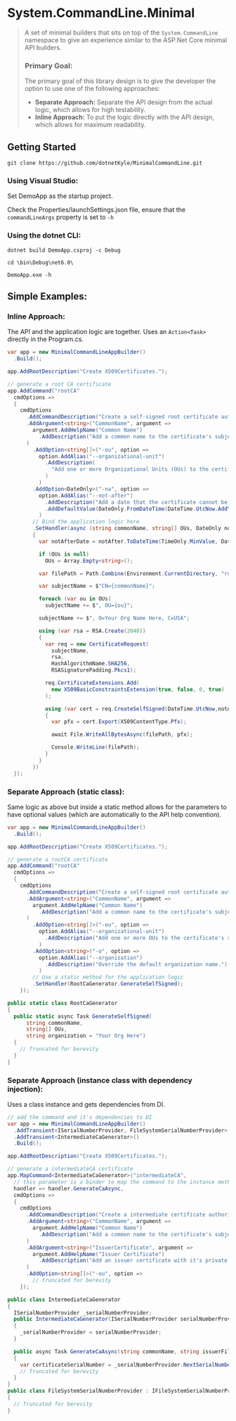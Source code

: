 # System.CommandLine.Minimal

> A set of minimal builders that sits on top of the 
> `System.CommandLine` namespace to give an experience 
> similar to the ASP.Net Core minimal API builders.
> 
> ### Primary Goal:
> 
> The primary goal of this library design is to give the developer 
> the option to use one of the following approaches:
>  * **Separate Approach:** Separate the API design from the actual logic, which allows for high testability.
>  * **Inline Approach:** To put the logic directly with the API design, which allows for maximum readability.

## Getting Started

`git clone https://github.com/dotnetKyle/MinimalCommandLine.git`

### Using Visual Studio:

Set DemoApp as the startup project.

Check the Properties/launchSettings.json file, ensure that the `commandLineArgs` property is set to `-h`

### Using the dotnet CLI:

```shell
dotnet build DemoApp.csproj -c Debug

cd \bin\Debug\net6.0\

DemoApp.exe -h
```

## Simple Examples:

### Inline Approach:

The API and the application logic are together.  Uses an `Action<Task>` directly in the Program.cs.

```csharp
var app = new MinimalCommandLineAppBuilder()
  .Build();

app.AddRootDescription("Create X509Certificates.");

// generate a root CA certificate
app.AddCommand("rootCA"
  cmdOptions => 
  {
    cmdOptions
      .AddCommandDescription("Create a self-signed root certificate authority.")
      .AddArgument<string>("CommonName", argument =>
        argument.AddHelpName("Common Name")
          .AddDescription("Add a common name to the certificate's subject name.")
      )
        .AddOption<string[]>("-ou", option =>
          option.AddAlias("--organizational-unit")
            .AddDescription(
              "Add one or more Organizational Units (OUs) to the certificate's subject name."
            )
          )
        .AddOption<DateOnly>("-na", option =>
          option.AddAlias("--not-after")
            .AddDescription("Add a date that the certificate cannot be used after.")
            .AddDefaultValue(DateOnly.FromDateTime(DateTime.UtcNow.AddYears(10)))
          )
        // Bind the application logic here
        .SetHandler(async (string commonName, string[] OUs, DateOnly notAfter) =>
        {
          var notAfterDate = notAfter.ToDateTime(TimeOnly.MinValue, DateTimeKind.Utc);

          if (OUs is null)
            OUs = Array.Empty<string>();

          var filePath = Path.Combine(Environment.CurrentDirectory, "rootCA.pfx");

          var subjectName = $"CN={commonName}";

          foreach (var ou in OUs)
            subjectName += $", OU={ou}";

          subjectName += $", O=Your Org Name Here, C=USA";

          using (var rsa = RSA.Create(2048))
          {
            var req = new CertificateRequest(
              subjectName,
              rsa,
              HashAlgorithmName.SHA256,
              RSASignaturePadding.Pkcs1);

            req.CertificateExtensions.Add(
              new X509BasicConstraintsExtension(true, false, 0, true)
            );

            using (var cert = req.CreateSelfSigned(DateTime.UtcNow,notAfterDate))
            {
              var pfx = cert.Export(X509ContentType.Pfx);

              await File.WriteAllBytesAsync(filePath, pfx);

              Console.WriteLine(filePath);
            }
          }
        })
  });
```

### Separate Approach (static class):

Same logic as above but inside a static method allows for the parameters to 
have optional values (which are automatically to the API help convention).

```csharp
var app = new MinimalCommandLineAppBuilder()
  .Build();

app.AddRootDescription("Create X509Certificates.");

// generate a rootCA certificate
app.AddCommand("rootCA"
  cmdOptions => 
  {
    cmdOptions
      .AddCommandDescription("Create a self-signed root certificate authority.")
      .AddArgument<string>("CommonName", argument =>
        argument.AddHelpName("Common Name")
          .AddDescription("Add a common name to the certificate's subject name.")
      )
        .AddOption<string[]>("-ou", option =>
          option.AddAlias("--organizational-unit")
            .AddDescription("Add one or more OUs to the certificate's subject name.")
          )
        .AddOption<string>("-o", option =>
          option.AddAlias("--organization")
            .AddDescription("Override the default organization name.")
          )
        // Use a static method for the application logic
        .SetHandler(RootCaGenerator.GenerateSelfSigned);
    });

public static class RootCaGenerator
{
  public static async Task GenerateSelfSigned(
      string commonName, 
      string[] OUs, 
      string organization = "Your Org Here")
  {
    // Truncated for berevity
  }
}
```

### Separate Approach (instance class with dependency injection):

Uses a class instance and gets dependencies from DI.

```csharp
// add the command and it's dependencies to DI
var app = new MinimalCommandLineAppBuilder()
  .AddTransient<ISerialNumberProvider, FileSystemSerialNumberProvider>()
  .AddTransient<IntermediateCaGenerator>()
  .Build();

app.AddRootDescription("Create X509Certificates.");

// generate a intermediateCA certificate
app.MapCommand<IntermediateCaGenerator>("intermediateCA", 
  // this parameter is a binder to map the command to the instance method containing the application logic
  handler => handler.GenerateCaAsync,
  cmdOptions => 
  {
    cmdOptions
      .AddCommandDescription("Create a intermediate certificate authority.")
      .AddArgument<string>("CommonName", argument =>
        argument.AddHelpName("Common Name")
          .AddDescription("Add a common name to the certificate's subject name.")
      )
      .AddArgument<string>("IssuerCertificate", argument =>
        argument.AddHelpName("Issuer Certificate")
          .AddDescription("Add an issuer certificate with it's private key.")
      )
      .AddOption<string[]>("-ou", option =>
        // truncated for berevity
    });

public class IntermediateCaGenerator
{
  ISerialNumberProvider _serialNumberProvider;
  public IntermediateCaGenerator(ISerialNumberProvider serialNumberProvider)
  {
    _serialNumberProvider = serialNumberProvider;
  }

  public async Task GenerateCaAsync(string commonName, string issuerFilePath)
  {
    var certificateSerialNumber = _serialNumberProvider.NextSerialNumber();
    // Truncated for berevity
  }
}
public class FileSystemSerialNumberProvider : IFileSystemSerialNumberProvider
{
  // Truncated for berevity
}
```